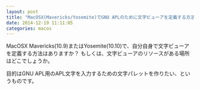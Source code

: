 ```yaml
---
layout: post
title: "MacOSX(Mavericks/Yosemite)でGNU APLのために文字ビューアを定義する方法を知りたい"
date: 2014-12-19 11:11:05
categories: macos
---
```

<p>MacOSX Mavericks(10.9)またはYosemite(10.10)で、自分自身で文字ビューアを定義する方法はありますか？
もしくは、文字ビューアのリソースがある場所はどこでしょうか。</p>

<p>目的はGNU APL用のAPL文字を入力するための文字パレットを作りたい、というものです。</p>
